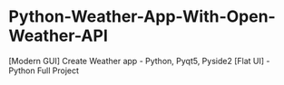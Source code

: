 # Python-Weather-App-With-Open-Weather-API
[Modern GUI] Create Weather app - Python, Pyqt5, Pyside2 [Flat UI] - Python Full Project
